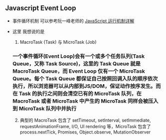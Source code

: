 ## Javascript Event Loop

- 事件循环机制
    可以参考阮一峰老师的 [JavaScript 运行机制详解](http://www.ruanyifeng.com/blog/2014/10/event-loop.html)
 
 - 这里 我想说的是 
    1. MacroTask (Task) 与 MicroTask (Job)
    ### 一个事件循环(Event Loop)会有一个或多个任务队列(Task Queue，又称 Task Source)，这里的 Task Queue 就是 MacroTask Queue，而 Event Loop 仅有一个 MicroTask Queue。每个 Task Queue 都保证自己按照回调入队的顺序依次执行，所以浏览器可以从内部到JS/DOM，保证动作按序发生。而在 Task 的执行之间则会清空已有的 MicroTask 队列，在 MacroTask 或者 MicroTask 中产生的 MicroTask 同样会被压入到 MicroTask 队列中并执行  

    2. 典型的 MacroTask 包含了 setTimeout, setInterval, setImmediate, requestAnimationFrame, I/O, UI rendering 等，MicroTask 包含了 process.nextTick, Promises, Object.observe, MutationObserver 
